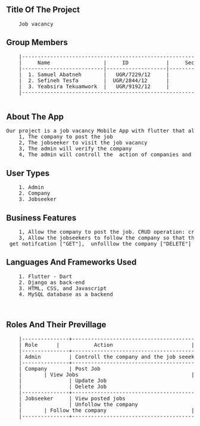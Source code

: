 ## Title Of The Project
<pre>
	Job vacancy
</pre>

## Group Members

<pre>
	|------------------------------------------------------------|
	|     Name                 |     ID            |     Section |
	|--------------------------|-------------------|-------------|
	|  1. Samuel Abatneh       |   UGR/7229/12     |         1   |
	|  2. Sefineh Tesfa        |  UGR/2844/12      |         1   |
	|  3. Yeabsira Tekuamwork  |   UGR/9192/12     |         2   |
	|------------------------------------------------------------|

</pre>


## About The App
<pre>
Our project is a job vacancy Mobile App with flutter that allow
	1, The company to post the job
	2, The jobseeker to visit the job vacancy
	3, The admin will verify the company
	4, The admin will controll the  action of companies and the jobseekers
</pre>

## User Types

<pre>
	1. Admin
	2. Company
	3. Jobseeker
</pre>


## Business Features

<pre>
	1, Allow the company to post the job. CRUD operation: create job ["POST"], read jobs ["GET"], update job ["PUT"] and delete job ["DELETE"]
	3, Allow the jobseekers to follow the company so that they get the job posted by that company. CRUD operation: follow the company ["POST"], <br> get notifcation ["GET"],  unfolllow the company ["DELETE"]
</pre>
      

 
## Languages And Frameworks Used

<pre>
	1. Flutter - Dart
	2. Django as back-end
	3. HTML, CSS, and Javascript
	4. MySQL database as a backend
  
  
</pre>

## Roles And Their Previllage

<pre>
	|---------------+----------------------------------------------|
	| Role     	|       	Action	                       |
	|---------------+----------------------------------------------|
	| Admin         | Controll the company and the job seeeker     |
	|---------------+----------------------------------------------|
	| Company       | Post Job                                     |
	|		| View Jobs                                    |
	|               | Update Job                                   |
	|               | Delete Job                                   |
	|---------------+----------------------------------------------|
	| Jobseeker     | View posted jobs                             |
	|               | Unfollow the company                         |
	| 		| Follow the company                           |
	|---------------+----------------------------------------------|
	
</pre>

